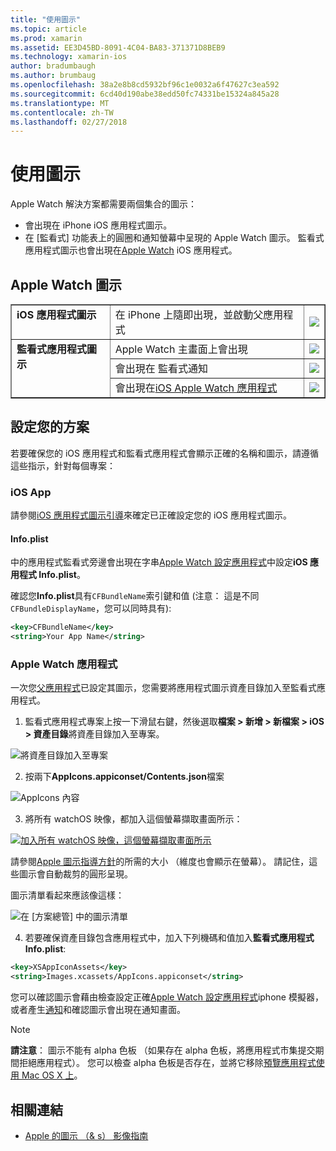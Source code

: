 ```yaml
---
title: "使用圖示"
ms.topic: article
ms.prod: xamarin
ms.assetid: EE3D45BD-8091-4C04-BA83-371371D8BEB9
ms.technology: xamarin-ios
author: bradumbaugh
ms.author: brumbaug
ms.openlocfilehash: 38a2e8b8cd5932bf96c1e0032a6f47627c3ea592
ms.sourcegitcommit: 6cd40d190abe38edd50fc74331be15324a845a28
ms.translationtype: MT
ms.contentlocale: zh-TW
ms.lasthandoff: 02/27/2018
---
```

# <a name="working-with-icons"></a>使用圖示

Apple Watch 解決方案都需要兩個集合的圖示：

* 會出現在 iPhone iOS 應用程式圖示。
* 在 [監看式] 功能表上的圓圈和通知螢幕中呈現的 Apple Watch 圖示。 監看式應用程式圖示也會出現在[Apple Watch](~/ios/watchos/app-fundamentals/settings.md) iOS 應用程式。

## <a name="apple-watch-icons"></a>Apple Watch 圖示

<table align="center" border="1" cellpadding="1" cellspacing="1">
    <tr>
      <td valign="top">
        <b>iOS 應用程式圖示</b>
      </td>
      <td valign="top">
在 iPhone 上隨即出現，並啟動父應用程式 </td>
      <td>
        <img src="icons-images/icon-ios.png" class="tableimg">
      </td>
    </tr>
    <tr>
      <td valign="top" rowspan="3">
        <b>監看式應用程式圖示</b>
      </td>
      <td valign="top">
Apple Watch 主畫面上會出現 </td>
      <td>
        <img src="icons-images/icon-home.png" class="tableimg" />
      </td>
    </tr>
    <tr>
      <td valign="top">
會出現在 監看式通知 </td>
      <td>
        <img src="icons-images/notification-icon.png" class="tableimg" />
      </td>
    </tr>
    <tr>
      <td valign="top">
會出現在<a href="~/ios/watchos/app-fundamentals/settings.md">iOS Apple Watch 應用程式</a>
      </td>
      <td>
        <a href="icons-images/watch-app.png">
          <img src="icons-images/watch-app-sml.png" class="tableimg">
        </a>
      </td>
    </tr>
    <tbody>
</table>



## <a name="configuring-your-solution"></a>設定您的方案

若要確保您的 iOS 應用程式和監看式應用程式會顯示正確的名稱和圖示，請遵循這些指示，針對每個專案：

### <a name="ios-app"></a>iOS App

請參閱[iOS 應用程式圖示引導](~/ios/app-fundamentals/images-icons/app-icons.md)來確定已正確設定您的 iOS 應用程式圖示。

#### <a name="infoplist"></a>Info.plist

中的應用程式監看式旁邊會出現在字串[Apple Watch 設定應用程式](~/ios/watchos/app-fundamentals/settings.md)中設定**iOS 應用程式 Info.plist**。

確認您**Info.plist**具有`CFBundleName`索引鍵和值 (注意： 這是不同`CFBundleDisplayName`，您可以同時具有):

```xml
<key>CFBundleName</key>
<string>Your App Name</string>
```

### <a name="apple-watch-app"></a>Apple Watch 應用程式

一次您[父應用程式](~/ios/watchos/app-fundamentals/parent-app.md)已設定其圖示，您需要將應用程式圖示資產目錄加入至監看式應用程式。

1. 監看式應用程式專案上按一下滑鼠右鍵，然後選取**檔案 > 新增 > 新檔案 > iOS > 資產目錄**將資產目錄加入至專案。

 ![](icons-images/newasset.png "將資產目錄加入至專案")

2. 按兩下**AppIcons.appiconset/Contents.json**檔案

  ![](icons-images/xcassets-iconset-sml.png "AppIcons 內容")

3. 將所有 watchOS 映像，都加入這個螢幕擷取畫面所示：

  [ ![](icons-images/appicons-sml.png "加入所有 watchOS 映像，這個螢幕擷取畫面所示")](icons-images/appicons.png)

  請參閱[Apple 圖示指導方針](https://developer.apple.com/library/prerelease/ios/documentation/UserExperience/Conceptual/WatchHumanInterfaceGuidelines/IconandImageSizes.html)的所需的大小 （維度也會顯示在螢幕）。 請記住，這些圖示會自動裁剪的圓形呈現。

  圖示清單看起來應該像這樣：

  ![](icons-images/xcassets-complete-sml.png "在 [方案總管] 中的圖示清單")

4. 若要確保資產目錄包含應用程式中，加入下列機碼和值加入**監看式應用程式 Info.plist**:

```xml
<key>XSAppIconAssets</key>
<string>Images.xcassets/AppIcons.appiconset</string>
```

您可以確認圖示會藉由檢查設定正確[Apple Watch 設定應用程式](~/ios/watchos/app-fundamentals/settings.md)iphone 模擬器，或者產生[通知](~/ios/watchos/platform/notifications.md)和確認圖示會出現在通知畫面。

> [!NOTE]
> **請注意**： 圖示不能有 alpha 色板 （如果存在 alpha 色板，將應用程式市集提交期間拒絕應用程式）。 您可以檢查 alpha 色板是否存在，並將它移除[預覽應用程式使用 Mac OS X 上](~/ios/watchos/troubleshooting.md#noalpha)。


## <a name="related-links"></a>相關連結

- [Apple 的圖示 （& s） 影像指南](https://developer.apple.com/library/prerelease/ios/documentation/UserExperience/Conceptual/WatchHumanInterfaceGuidelines/IconandImageSizes.html)
